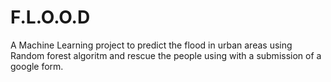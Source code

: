 # F.L.O.O.D
A Machine Learning project to predict the flood in urban areas using Random forest algoritm and rescue the people using with a submission of a google form. 
